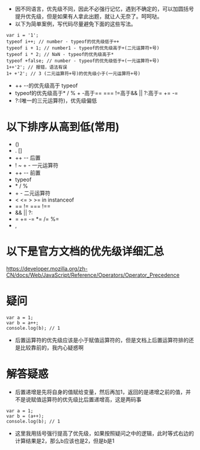 * 因不同语言，优先级不同，因此不必强行记忆，遇到不确定的，可以加圆括号提升优先级，但是如果有人拿此出题，就让人无奈了。呵呵哒。
* 以下为简单案例，写代码尽量避免下面的这些写法。
```
var i = '1';
typeof i++; // number - typeof的优先级低于++
typeof i + 1; // number1 - typeof的优先级高于+(二元运算符+号)
typeof i * 2; // NaN - typeof的优先级高于*
typeof +false; // number - typeof的优先级低于+(一元运算符+号)
1++'2'; // 报错，语法有误
1+ +'2'; // 3 (二元运算符+号)的优先级小于(一元运算符+号)
```
* ++ --的优先级高于 typeof
* typeof的优先级高于* / % + -高于== === !=高于&& || ?:高于= += -=
* ?:(唯一的三元运算符)，优先级偏低

# 以下排序从高到低(常用)
* ()
* . []
* ++ -- 后置
* ! ~ + - 一元运算符
* ++ -- 前置
* typeof
* \* / %
* \+ \- 二元运算符
* < <= > >= in instanceof
* == != === !==
* && || ?:
* = += -= *= /= %=
* ,

# 以下是官方文档的优先级详细汇总
https://developer.mozilla.org/zh-CN/docs/Web/JavaScript/Reference/Operators/Operator_Precedence

# 疑问
```
var a = 1;
var b = a++;
console.log(b); // 1
```
* 后置运算符的优先级应该是小于赋值运算符的，但是文档上后置运算符排的还是比较靠前的，我内心疑惑啊

# 解答疑惑
* 后置递增是先将自身的值赋给变量，然后再加1，返回的是递增之前的值，并不是说赋值运算符的优先级比后置递增高，这是两码事
```
var a = 1;
var b = (a++);
console.log(b); // 1
```
* 这里我用括号强行提高了优先级，如果按照疑问之中的逻辑，此时等式右边的计算结果是2，那么b应该也是2，但是b是1
